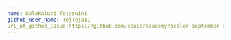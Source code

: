```yaml
---
name: Kolakaluri Tejaswini
github_user_name: TejTeja11
url_of_github_issue:https://github.com/scaleracademy/scaler-september-open-source-challenge/issues/304#issue-1358932817
---
```

